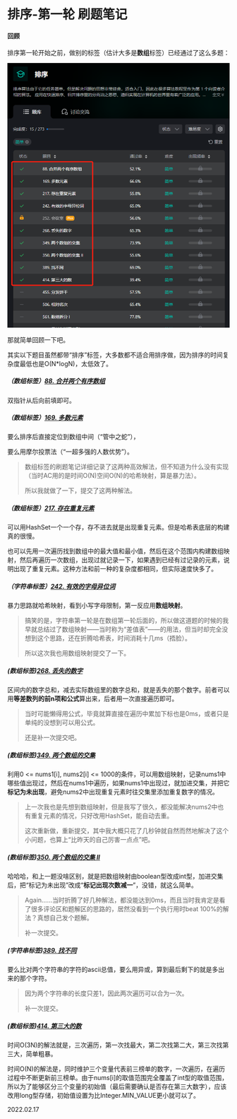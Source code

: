 # 排序-第一轮 刷题笔记

#### 回顾

排序第一轮开始之前，做别的标签（估计大多是**数组**标签）已经通过了这么多题：

<img src="排序-第一轮2022.02.17-/开始之前.png" alt="开始之前" style="zoom:67%;" />

那就简单回顾一下吧。

其实以下题目虽然都带“排序”标签，大多数都不适合用排序做，因为排序的时间复杂度最低也是O(N*logN)，太低效了。

##### （数组标签）[88. 合并两个有序数组](https://leetcode-cn.com/problems/merge-sorted-array/)

双指针从后向前填即可。

##### （数组标签）[169. 多数元素](https://leetcode-cn.com/problems/majority-element/)

要么排序后直接定位到数组中间（“管中之蛇”），

要么用摩尔投票法（“一超多强的人数优势”）。

> 数组标签的刷题笔记详细记录了这两种高效解法，但不知道为什么没有实现（当时AC用的是时间O(N)空间O(N)的哈希映射，算是暴力法）。
>
> 所以我就做了一下，提交了这两种解法。

##### （数组标签）[217. 存在重复元素](https://leetcode-cn.com/problems/contains-duplicate/)

可以用HashSet一个一个存，存不进去就是出现重复元素。但是哈希表底层的构建真的很慢。

也可以先用一次遍历找到数组中的最大值和最小值，然后在这个范围内构建数组映射，然后再遍历一次数组，出现过就记录一下，如果遇到已经有过记录的元素，说明出现了重复元素。这种方法和前一种的复杂度都相同，但实际速度快多了。

##### （字符串标签）[242. 有效的字母异位词](https://leetcode-cn.com/problems/valid-anagram/)

暴力思路就哈希映射，看到小写字母限制，第一反应用**数组映射**。

> 搞笑的是，字符串第一轮是在数组第一轮后面的，所以做这道题的时候的我早就总结过了数组映射——当时称为“差值表”——的用法，但当时却完全没想到这个思路，还在折腾哈希表，时间消耗十几ms（捂脸）。
>
> 所以这次我也用数组映射提交了一下。

##### (数组标签)[268. 丢失的数字](https://leetcode-cn.com/problems/missing-number/)

区间内的数字总和，减去实际数组里的数字总和，就是丢失的那个数字。前者可以用**等差数列的前n项和公式**算出来，后者用一次直接遍历即可。

> 当时可能懒得用公式，毕竟就算直接在遍历中累加下标也是0ms，或者只是单纯的没想到可以用公式。
>
> 还是补一次提交吧。

##### (数组标签)[349. 两个数组的交集](https://leetcode-cn.com/problems/intersection-of-two-arrays/)

利用0 <= nums1[i], nums2[i] <= 1000的条件，可以用数组映射，记录nums1中哪些值出现过，然后在nums1中遍历，如果nums1中出现过，就加进交集，并把它**标记为未出现**，避免nums2中出现重复元素时往交集里添加重复数字的情况。

> 上一次我也是先想到数组映射，但是我写了很久，都没能解决nums2中也有重复元素的情况，只好改用HashSet，能自动去重。
>
> 这次重新做，重新提交，其中我大概只花了几秒钟就自然而然地解决了这个小问题，也算上“比昨天的自己厉害一点点”吧。

##### (数组标签)[350. 两个数组的交集 II](https://leetcode-cn.com/problems/intersection-of-two-arrays-ii/)

哈哈哈，和上一题没啥区别，就是把数组映射由boolean型改成int型，加进交集后，把“标记为未出现”改成“**标记出现次数减一**”，没错，就这么简单。

> Again……当时折腾了好几种解法，都没能达到0ms，而且当时我肯定是看了很多评论区和题解区的思路的，居然没看到一个执行用时beat 100%的解法？真想自己发个题解。
>
> 补一次提交。

##### (字符串标签)[389. 找不同](https://leetcode-cn.com/problems/find-the-difference/)

要么比对两个字符串的字符的ascii总值，要么用异或，算到最后剩下的就是多出来的那个字符。

> 因为两个字符串的长度只差1，因此两次遍历可以合为一次。
>
> 补一次提交。

##### (数组标签)[414. 第三大的数](https://leetcode-cn.com/problems/third-maximum-number/)

时间O(3N)的解法就是，三次遍历，第一次找最大，第二次找第二大，第三次找第三大，简单粗暴。

时间O(N)的解法是，同时维护三个变量代表前三榜单的数字，一次遍历，在遍历过程中不断更新前三榜单。由于nums[i]的取值范围完全覆盖了int型的取值范围，所以为了能够区分三个变量的初始值（最后需要确认是否存在第三大数字），应该改用long型存储，初始值设置为比Integer.MIN_VALUE更小就可以了。

2022.02.17